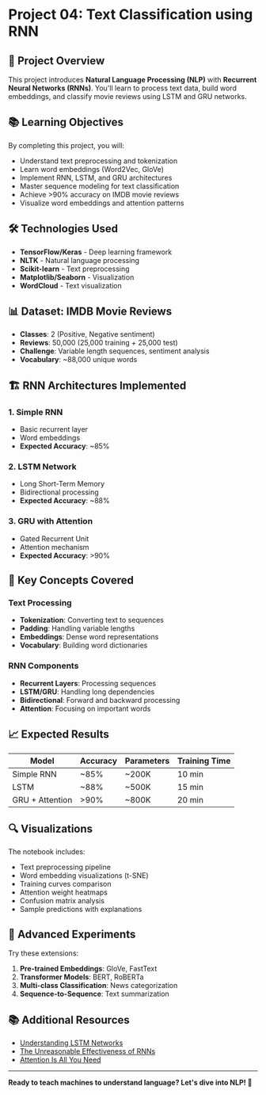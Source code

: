 # Project 04: Text Classification using RNN

## 🎯 Project Overview

This project introduces **Natural Language Processing (NLP)** with **Recurrent Neural Networks (RNNs)**. You'll learn to process text data, build word embeddings, and classify movie reviews using LSTM and GRU networks.

## 📚 Learning Objectives

By completing this project, you will:
- Understand text preprocessing and tokenization
- Learn word embeddings (Word2Vec, GloVe)
- Implement RNN, LSTM, and GRU architectures
- Master sequence modeling for text classification
- Achieve >90% accuracy on IMDB movie reviews
- Visualize word embeddings and attention patterns

## 🛠️ Technologies Used

- **TensorFlow/Keras** - Deep learning framework
- **NLTK** - Natural language processing
- **Scikit-learn** - Text preprocessing
- **Matplotlib/Seaborn** - Visualization
- **WordCloud** - Text visualization

## 📊 Dataset: IMDB Movie Reviews

- **Classes**: 2 (Positive, Negative sentiment)
- **Reviews**: 50,000 (25,000 training + 25,000 test)
- **Challenge**: Variable length sequences, sentiment analysis
- **Vocabulary**: ~88,000 unique words

## 🏗️ RNN Architectures Implemented

### 1. Simple RNN
- Basic recurrent layer
- Word embeddings
- **Expected Accuracy**: ~85%

### 2. LSTM Network
- Long Short-Term Memory
- Bidirectional processing
- **Expected Accuracy**: ~88%

### 3. GRU with Attention
- Gated Recurrent Unit
- Attention mechanism
- **Expected Accuracy**: >90%

## 🎯 Key Concepts Covered

### Text Processing
- **Tokenization**: Converting text to sequences
- **Padding**: Handling variable lengths
- **Embeddings**: Dense word representations
- **Vocabulary**: Building word dictionaries

### RNN Components
- **Recurrent Layers**: Processing sequences
- **LSTM/GRU**: Handling long dependencies
- **Bidirectional**: Forward and backward processing
- **Attention**: Focusing on important words

## 📈 Expected Results

| Model | Accuracy | Parameters | Training Time |
|-------|----------|------------|---------------|
| Simple RNN | ~85% | ~200K | 10 min |
| LSTM | ~88% | ~500K | 15 min |
| GRU + Attention | >90% | ~800K | 20 min |

## 🔍 Visualizations

The notebook includes:
- Text preprocessing pipeline
- Word embedding visualizations (t-SNE)
- Training curves comparison
- Attention weight heatmaps
- Confusion matrix analysis
- Sample predictions with explanations

## 🚀 Advanced Experiments

Try these extensions:
1. **Pre-trained Embeddings**: GloVe, FastText
2. **Transformer Models**: BERT, RoBERTa
3. **Multi-class Classification**: News categorization
4. **Sequence-to-Sequence**: Text summarization

## 📚 Additional Resources

- [Understanding LSTM Networks](http://colah.github.io/posts/2015-08-Understanding-LSTMs/)
- [The Unreasonable Effectiveness of RNNs](http://karpathy.github.io/2015/05/21/rnn-effectiveness/)
- [Attention Is All You Need](https://arxiv.org/abs/1706.03762)

---

**Ready to teach machines to understand language? Let's dive into NLP! 📝**
